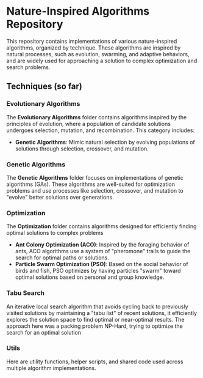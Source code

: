 # Nature-Inspired Algorithms Repository

This repository contains implementations of various nature-inspired algorithms, organized by technique. These algorithms are inspired by natural processes, such as evolution, swarming, and adaptive behaviors, and are widely used for approaching a solution to complex optimization and search problems.

## Techniques (so far)

### Evolutionary Algorithms
The **Evolutionary Algorithms** folder contains algorithms inspired by the principles of evolution, where a population of candidate solutions undergoes selection, mutation, and recombination. This category includes:
- **Genetic Algorithms**: Mimic natural selection by evolving populations of solutions through selection, crossover, and mutation.

### Genetic Algorithms
The **Genetic Algorithms** folder focuses on implementations of genetic algorithms (GAs). These algorithms are well-suited for optimization problems and use processes like selection, crossover, and mutation to "evolve" better solutions over generations.

### Optimization
The **Optimization** folder contains algorithms designed for efficiently finding optimal solutions to complex problems
- **Ant Colony Optimization (ACO)**: Inspired by the foraging behavior of ants, ACO algorithms use a system of "pheromone" trails to guide the search for optimal paths or solutions.
- **Particle Swarm Optimization (PSO)**: Based on the social behavior of birds and fish, PSO optimizes by having particles "swarm" toward optimal solutions based on personal and group knowledge.

### Tabu Search
An iterative local search algorithm that avoids cycling back to previously visited solutions by maintaining a "tabu list" of recent solutions, it efficiently explores the solution space to find optimal or near-optimal results. The approach here was a packing problem NP-Hard, trying to optimize the search for an optimal solution 

### Utils
Here are utility functions, helper scripts, and shared code used across multiple algorithm implementations.
